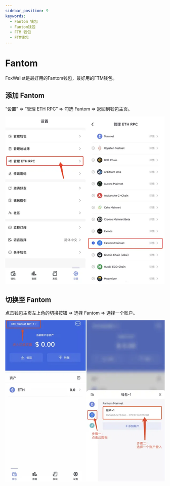 ```yaml
---
sidebar_position: 9
keywords:
  - Fantom 钱包
  - Fantom钱包
  - FTM 钱包
  - FTM钱包
---
```


# Fantom

FoxWallet是最好用的Fantom钱包，最好用的FTM钱包。

## 添加 Fantom

“设置” => “管理 ETH RPC” => 勾选 Fantom => 返回到钱包主页。

![](../img/add-fantom.webp)

## 切换至 Fantom

点击钱包主页左上角的切换按钮 => 选择 Fantom => 选择一个账户。

![](../img/switch-fantom.webp)
